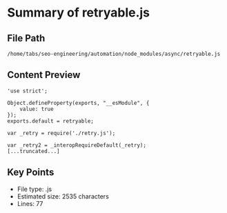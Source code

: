 # Summary of retryable.js
  
## File Path
`/home/tabs/seo-engineering/automation/node_modules/async/retryable.js`

## Content Preview
```
'use strict';

Object.defineProperty(exports, "__esModule", {
    value: true
});
exports.default = retryable;

var _retry = require('./retry.js');

var _retry2 = _interopRequireDefault(_retry);
[...truncated...]
```

## Key Points
- File type: .js
- Estimated size: 2535 characters
- Lines: 77
